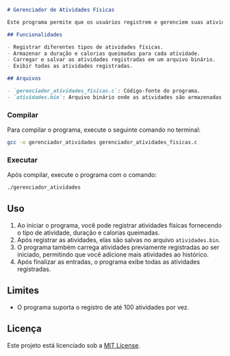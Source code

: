 
```markdown
# Gerenciador de Atividades Físicas

Este programa permite que os usuários registrem e gerenciem suas atividades físicas. As atividades incluem tipo, duração em minutos e calorias queimadas. Os dados são armazenados em um arquivo binário para manter um histórico persistente de atividades.

## Funcionalidades

- Registrar diferentes tipos de atividades físicas.
- Armazenar a duração e calorias queimadas para cada atividade.
- Carregar e salvar as atividades registradas em um arquivo binário.
- Exibir todas as atividades registradas.

## Arquivos

- `gerenciador_atividades_fisicas.c`: Código-fonte do programa.
- `atividades.bin`: Arquivo binário onde as atividades são armazenadas.
```
### Compilar

Para compilar o programa, execute o seguinte comando no terminal:

```bash
gcc -o gerenciador_atividades gerenciador_atividades_fisicas.c
```

### Executar

Após compilar, execute o programa com o comando:

```bash
./gerenciador_atividades
```

## Uso

1. Ao iniciar o programa, você pode registrar atividades físicas fornecendo o tipo de atividade, duração e calorias queimadas.
2. Após registrar as atividades, elas são salvas no arquivo `atividades.bin`.
3. O programa também carrega atividades previamente registradas ao ser iniciado, permitindo que você adicione mais atividades ao histórico.
4. Após finalizar as entradas, o programa exibe todas as atividades registradas.

## Limites

- O programa suporta o registro de até 100 atividades por vez.

## Licença

Este projeto está licenciado sob a [MIT License](LICENSE).
